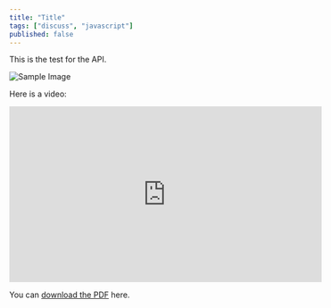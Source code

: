 ```yaml
---
title: "Title"
tags: ["discuss", "javascript"]
published: false
---
```


This is the test for the API.

![Sample Image](https://example.com/image.jpg)

Here is a video:

<iframe width="560" height="315" src="https://www.youtube.com/embed/example" frameborder="0" allowfullscreen></iframe>

You can [download the PDF](https://example.com/sample.pdf) here.
